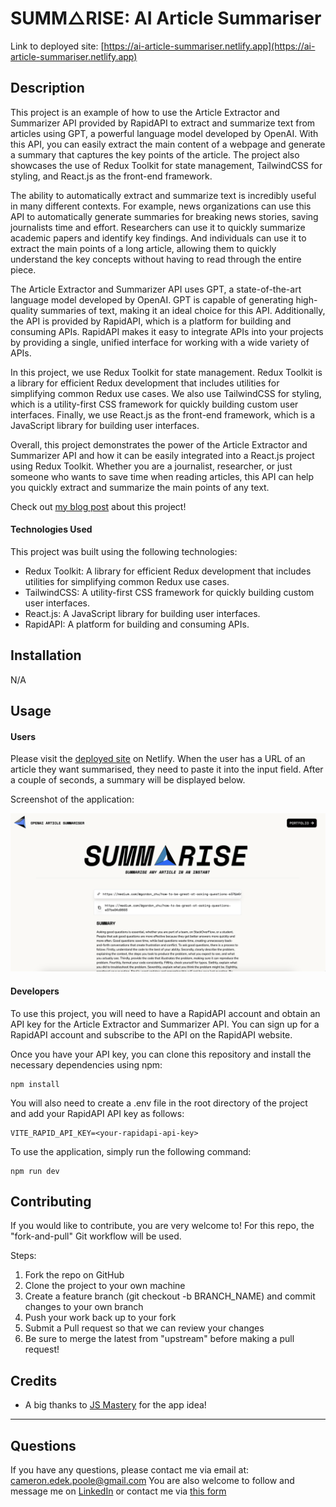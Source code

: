 # SUMM△RISE: AI Article Summariser 

Link to deployed site: [https://ai-article-summariser.netlify.app](https://ai-article-summariser.netlify.app)

## Description 

This project is an example of how to use the Article Extractor and Summarizer API provided by RapidAPI to extract and summarize text from articles using GPT, a powerful language model developed by OpenAI. With this API, you can easily extract the main content of a webpage and generate a summary that captures the key points of the article. The project also showcases the use of Redux Toolkit for state management, TailwindCSS for styling, and React.js as the front-end framework.

The ability to automatically extract and summarize text is incredibly useful in many different contexts. For example, news organizations can use this API to automatically generate summaries for breaking news stories, saving journalists time and effort. Researchers can use it to quickly summarize academic papers and identify key findings. And individuals can use it to extract the main points of a long article, allowing them to quickly understand the key concepts without having to read through the entire piece.

The Article Extractor and Summarizer API uses GPT, a state-of-the-art language model developed by OpenAI. GPT is capable of generating high-quality summaries of text, making it an ideal choice for this API. Additionally, the API is provided by RapidAPI, which is a platform for building and consuming APIs. RapidAPI makes it easy to integrate APIs into your projects by providing a single, unified interface for working with a wide variety of APIs.

In this project, we use Redux Toolkit for state management. Redux Toolkit is a library for efficient Redux development that includes utilities for simplifying common Redux use cases. We also use TailwindCSS for styling, which is a utility-first CSS framework for quickly building custom user interfaces. Finally, we use React.js as the front-end framework, which is a JavaScript library for building user interfaces.

Overall, this project demonstrates the power of the Article Extractor and Summarizer API and how it can be easily integrated into a React.js project using Redux Toolkit. Whether you are a journalist, researcher, or just someone who wants to save time when reading articles, this API can help you quickly extract and summarize the main points of any text.

Check out [my blog post](https://webdev-blog-cedekpoole.vercel.app/post/ai-article-summariser) about this project!

#### Technologies Used
This project was built using the following technologies:

- Redux Toolkit: A library for efficient Redux development that includes utilities for simplifying common Redux use cases.
- TailwindCSS: A utility-first CSS framework for quickly building custom user interfaces.
- React.js: A JavaScript library for building user interfaces.
- RapidAPI: A platform for building and consuming APIs.

## Installation 
N/A

## Usage

#### Users 
Please visit the [deployed site](https://ai-article-summariser.netlify.app) on Netlify. When the user has a URL of an article they want summarised, they need to paste it into the input field. After a couple of seconds, a summary will be displayed below. 


Screenshot of the application: 

![Article Summariser](./src/assets/screenshot.png)

#### Developers

To use this project, you will need to have a RapidAPI account and obtain an API key for the Article Extractor and Summarizer API. You can sign up for a RapidAPI account and subscribe to the API on the RapidAPI website.

Once you have your API key, you can clone this repository and install the necessary dependencies using npm:
```
npm install 
```

You will also need to create a .env file in the root directory of the project and add your RapidAPI API key as follows:
```
VITE_RAPID_API_KEY=<your-rapidapi-api-key>
```

To use the application, simply run the following command:
```
npm run dev
```

## Contributing 
If you would like to contribute, you are very welcome to! For this repo, the "fork-and-pull" Git workflow will be used.

Steps:

1. Fork the repo on GitHub
2. Clone the project to your own machine
3. Create a feature branch (git checkout -b BRANCH_NAME) and commit changes to your own branch
4. Push your work back up to your fork
5. Submit a Pull request so that we can review your changes
6. Be sure to merge the latest from "upstream" before making a pull request!

## Credits 
- A big thanks to [JS Mastery](https://www.youtube.com/watch?v=vpvtZZi5ZWk&t=183s&ab_channel=JavaScriptMastery) for the app idea!

---
## Questions
If you have any questions, please contact me via email at: cameron.edek.poole@gmail.com
You are also welcome to follow and message me on [LinkedIn](https://www.linkedin.com/in/cam-edek-poole/) or contact me via [this form](https://cedekpoole.com/contact)

